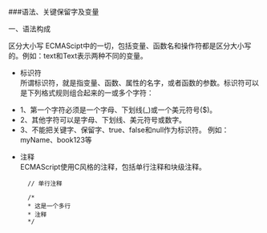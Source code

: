 ###语法、关键保留字及变量

一、语法构成

区分大小写
ECMAScipt中的一切，包括变量、函数名和操作符都是区分大小写的。例如：text和Text表示两种不同的变量。

* 标识符      
所谓标识符，就是指变量、函数、属性的名字，或者函数的参数。标识符可以是下列格式规则组合起来的一或多个字符：
 - 1、第一个字符必须是一个字母、下划线(_)或一个美元符号($)。
 - 2、其他字符可以是字母、下划线、美元符号或数字。
 - 3、不能把关键字、保留字、true、false和null作为标识符。
例如：myName、book123等

* 注释      
ECMAScript使用C风格的注释，包括单行注释和块级注释。

        // 单行注释
        
        /*
        * 这是一个多行
        * 注释
        */

